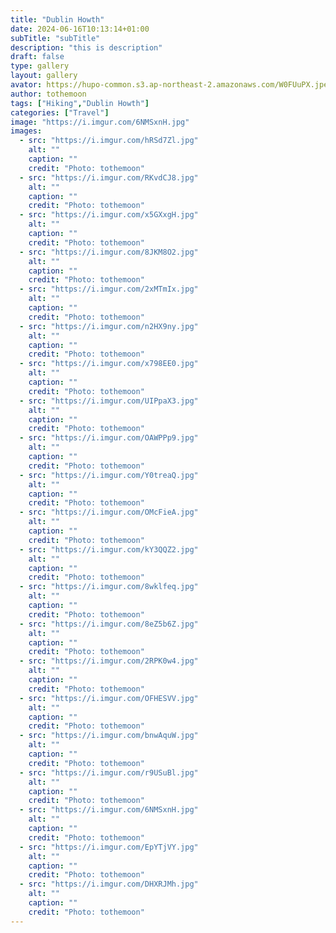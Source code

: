 ```yaml
---
title: "Dublin Howth"
date: 2024-06-16T10:13:14+01:00
subTitle: "subTitle"
description: "this is description"
draft: false
type: gallery
layout: gallery
avator: https://hupo-common.s3.ap-northeast-2.amazonaws.com/W0FUuPX.jpeg
author: tothemoon
tags: ["Hiking","Dublin Howth"]
categories: ["Travel"]
image: "https://i.imgur.com/6NMSxnH.jpg"
images:
  - src: "https://i.imgur.com/hRSd7Zl.jpg"
    alt: ""
    caption: ""
    credit: "Photo: tothemoon"
  - src: "https://i.imgur.com/RKvdCJ8.jpg"
    alt: ""
    caption: ""
    credit: "Photo: tothemoon" 
  - src: "https://i.imgur.com/x5GXxgH.jpg"
    alt: ""
    caption: ""
    credit: "Photo: tothemoon" 
  - src: "https://i.imgur.com/8JKM8O2.jpg"
    alt: ""
    caption: ""
    credit: "Photo: tothemoon"          
  - src: "https://i.imgur.com/2xMTmIx.jpg"
    alt: ""
    caption: ""
    credit: "Photo: tothemoon"
  - src: "https://i.imgur.com/n2HX9ny.jpg"
    alt: ""
    caption: ""
    credit: "Photo: tothemoon"
  - src: "https://i.imgur.com/x798EE0.jpg"
    alt: ""
    caption: ""
    credit: "Photo: tothemoon"
  - src: "https://i.imgur.com/UIPpaX3.jpg"
    alt: ""
    caption: ""
    credit: "Photo: tothemoon"
  - src: "https://i.imgur.com/OAWPPp9.jpg"
    alt: ""
    caption: ""
    credit: "Photo: tothemoon"
  - src: "https://i.imgur.com/Y0treaQ.jpg"
    alt: ""
    caption: ""
    credit: "Photo: tothemoon"
  - src: "https://i.imgur.com/OMcFieA.jpg"
    alt: ""
    caption: ""
    credit: "Photo: tothemoon"
  - src: "https://i.imgur.com/kY3QQZ2.jpg"
    alt: ""
    caption: ""
    credit: "Photo: tothemoon"
  - src: "https://i.imgur.com/8wklfeq.jpg"
    alt: ""
    caption: ""
    credit: "Photo: tothemoon"
  - src: "https://i.imgur.com/8eZ5b6Z.jpg"
    alt: ""
    caption: ""
    credit: "Photo: tothemoon"
  - src: "https://i.imgur.com/2RPK0w4.jpg"
    alt: ""
    caption: ""
    credit: "Photo: tothemoon"
  - src: "https://i.imgur.com/OFHESVV.jpg"
    alt: ""
    caption: ""
    credit: "Photo: tothemoon"
  - src: "https://i.imgur.com/bnwAquW.jpg"
    alt: ""
    caption: ""
    credit: "Photo: tothemoon"
  - src: "https://i.imgur.com/r9USuBl.jpg"
    alt: ""
    caption: ""
    credit: "Photo: tothemoon"
  - src: "https://i.imgur.com/6NMSxnH.jpg"
    alt: ""
    caption: ""
    credit: "Photo: tothemoon"
  - src: "https://i.imgur.com/EpYTjVY.jpg"
    alt: ""
    caption: ""
    credit: "Photo: tothemoon"
  - src: "https://i.imgur.com/DHXRJMh.jpg"
    alt: ""
    caption: ""
    credit: "Photo: tothemoon"
---
```


